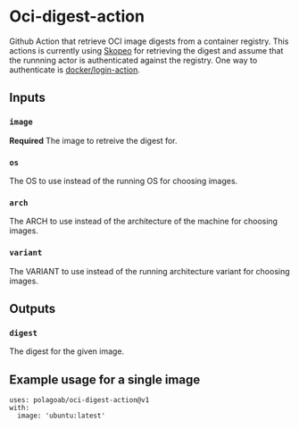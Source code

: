 # Oci-digest-action
Github Action that retrieve OCI image digests from a container registry. This actions is currently using
[Skopeo](https://github.com/containers/skopeo) for retrieving the digest and assume that the runnning actor
is authenticated against the registry. One way to authenticate is 
[docker/login-action](https://github.com/docker/login-action).

## Inputs

### `image`

**Required** The image to retreive the digest for.

### `os`

The OS to use instead of the running OS for choosing images.

### `arch`

The ARCH to use instead of the architecture of the machine for choosing images.

### `variant`

The VARIANT to use instead of the running architecture variant for choosing images.

## Outputs

### `digest`

The digest for the given image.

## Example usage for a single image

```
uses: polagoab/oci-digest-action@v1
with:
  image: 'ubuntu:latest'
```
